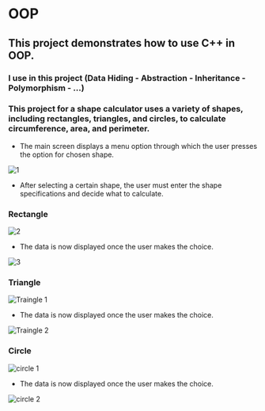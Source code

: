 # OOP
## This project demonstrates how to use C++ in OOP. 
### I use in this project (Data Hiding - Abstraction - Inheritance - Polymorphism - ...)
### This project for a shape calculator uses a variety of shapes, including rectangles, triangles, and circles, to calculate circumference, area, and perimeter.
- The main screen displays a menu option through which the user presses the option for chosen shape.
               
 ![1](https://github.com/Yusufabdulsttar/OOP/assets/134774623/97d41c24-6f2a-4f88-a162-3b402befeefb)

- After selecting a certain shape, the user must enter the shape specifications and decide what to calculate.
###  Rectangle

 ![2](https://github.com/Yusufabdulsttar/OOP/assets/134774623/7770f81c-aad1-41ea-a88f-433d3a7a3a9e)
 
- The data is now displayed once the user makes the choice.

 ![3](https://github.com/Yusufabdulsttar/OOP/assets/134774623/11bfc0c8-caf7-4836-8ea1-4b819c178895)

###  Triangle

 ![Traingle 1](https://github.com/Yusufabdulsttar/OOP/assets/134774623/c70399b6-ed77-49d6-bcb4-1c8c7d60ec06)
 
- The data is now displayed once the user makes the choice.

 ![Traingle 2](https://github.com/Yusufabdulsttar/OOP/assets/134774623/9ac93e32-75b9-4386-b6d3-72115f890238)

###  Circle
  
 ![circle 1](https://github.com/Yusufabdulsttar/OOP/assets/134774623/1607d4d0-ebec-428d-9aca-b6c35ebe5269)
 
- The data is now displayed once the user makes the choice.
  
![circle 2](https://github.com/Yusufabdulsttar/OOP/assets/134774623/67f86a58-ef4a-4b93-b92b-418cf667ad1a)



